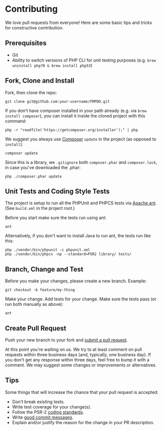 # Contributing

We love pull requests from everyone! Here are some basic tips and tricks for constructive contribution.

## Prerequisites

* Git
* Ability to switch versions of PHP CLI for unit testing purposes (e.g. `brew uninstall php70 & brew install php53`)

## Fork, Clone and Install

Fork, then clone the repo:

    git clone git@github.com:your-username/FMPDO.git

If you don't have composer installed in your path already (e.g. via `brew install composer`), you can install it inside
the cloned project with this command:

    php -r "readfile('https://getcomposer.org/installer');" | php

We suggest you always use [Composer](https://getcomposer.org/) `update` in the project (as opposed to `install`):

    composer update
    
Since this is a library, we `.gitignore` both `composer.phar` and `composer.lock`, in case you've downloaded the .phar: 

    php ./composer.phar update

## Unit Tests and Coding Style Tests

The project is setup to run all the PHPUnit and PHPCS tests via [Apache ant](http://brewformulas.org/Ant). (See `build.xml` in the project root.)

Before you start make sure the tests run using ant:

    ant

Alternatively, if you don't want to install Java to run ant, the tests run like this:

    php ./vendor/bin/phpunit -c phpunit.xml
    php ./vendor/bin/phpcs -np --standard=PSR2 library/ tests/

## Branch, Change and Test

Before you make your changes, please create a new branch. Example:

    git checkout -b feature/my-thing

Make your change. Add tests for your change. Make sure the tests pass (or run both manually as above):

    ant

## Create Pull Request

Push your new branch to your fork and [submit a pull request][pr].

[pr]: https://github.com/rjakes/FMPDO/compare/

At this point you're waiting on us. We try to at least comment on pull requests within three business days (and,
typically, one business day). If you don't get any response within three days, feel free to bump it with a comment. We
may suggest some changes or improvements or alternatives.

## Tips

Some things that will increase the chance that your pull request is accepted:

* Don't break existing tests.
* Write test coverage for your change(s).
* Follow the PSR-2 [coding standards][style].
* Write [good commit messages][commit].
* Explain and/or justify the reason for the change in your PR description.

[style]: https://github.com/php-fig/fig-standards/blob/master/accepted/PSR-2-coding-style-guide.md
[commit]: https://git-scm.com/book/ch5-2.html#Commit-Guidelines
